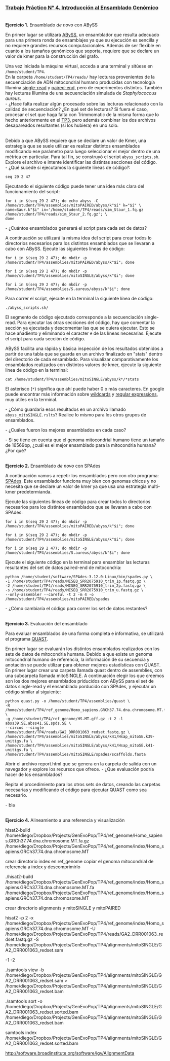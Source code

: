 ### [Trabajo Práctico N° 4. Introducción al Ensamblado Genómico](https://docs.google.com/presentation/)<br/><br/>


**Ejercicio 1.** Ensamblado _de novo_ con ABySS

En primer lugar se utilizará [ABySS](http://www.bcgsc.ca/platform/bioinfo/software/abyss/), un ensamblador que resulta adecuado para una primera ronda de ensamblajes ya que su ejecución es sencilla y no requiere grandes recursos computacionales. Además de ser flexible en cuanto a los tamaños genómicos que soporta, requiere que se declare un valor de kmer para la construcción del grafo.

Una vez iniciada la máquina virtual, acceda a una terminal y sitúese en `/home/student/TP4`.<br/>
En la carpeta `/home/student/TP4/reads/` hay lecturas provenientes de la secuenciación de ADN mitocondrial humano producidas con tecnología Illumina [single-read](https://trace.ncbi.nlm.nih.gov/Traces/sra/?run=DRR001063) y [paired-end](https://trace.ncbi.nlm.nih.gov/Traces/sra/?run=SRR2075910), pero de experimentos distintos. También hay lecturas Illumina de una secuenciación simulada de _Staphylococcus aureus_.<br/>
\- ¿Hace falta realizar algún procesado sobre las lecturas relacionado con la calidad de secuenciación? ¿En qué set de lecturas? Si fuera el caso, procesar el set que haga falta con Trimmomatic de la misma forma que lo hecho anteriormente en el [TP3](https://github.com/lunfardista/GenEvoPop/tree/master/TP3), pero además combinar los dos archivos desapareados resultantes (si los hubiera) en uno solo.<br/><br/>

Debido a que ABySS requiere que se declare un valor de Kmer, una estrategia que se suele utilizar es realizar distintos ensamblados modificando ese parámetro para luego seleccionar el mejor dentro de una métrica en particular. Para tal fin, se construyó el script `abyss_scripts.sh`. Explore el archivo e intente identificar las distintas secciones del código.<br/>
\- ¿Qué sucede si ejecutamos la siguiente líneas de código?:
```
seq 29 2 47
```

Ejecutando el siguiente código puede tener una idea más clara del funcionamiento del script:
```
for i in $(seq 29 2 47); do echo abyss -C /home/student/TP4/assemblies/mitoPAIRED/abyss/k"$i" k="$i" \
name=Saur.k"$i" in='/home/student/TP4/reads/sim_Staur_1.fq.gz /home/student/TP4/reads/sim_Staur_2.fq.gz'; \
done
```
\- ¿Cuántos ensamblados generará el script para cada set de datos?

A continuación se utilizará la misma idea del script para crear todos lo directorios necesarios para los distintos ensamblados que se llevaran a cabo con ABySS. Ejecute las siguientes líneas de código:
```
for i in $(seq 29 2 47); do mkdir -p /home/student/TP4/assemblies/mitoPAIRED/abyss/k"$i"; done
```
```
for i in $(seq 29 2 47); do mkdir -p /home/student/TP4/assemblies/mitoSINGLE/abyss/k"$i"; done
```
```
for i in $(seq 29 2 47); do mkdir -p /home/student/TP4/assemblies/S.aureus/abyss/k"$i"; done
```

Para correr el script, ejecute en la terminal la siguiente línea de código:
```
./abyss_scripts.sh/
```

El segmento de código ejecutado corresponde a la secuenciación single-read. Para ejecutar las otras secciones del código, hay que comentar la sección ya ejecutada y descomentar las que se quiera ejecutar. Esto se hace añadiento y eliminando el caracter `#` de las líneas necesarias. Ejecute el script para cada sección de código.

ABySS facilita una rápida y básica inspección de los resultados obtenidos a partir de una tabla que se guarda en un archivo finalizado en "stats" dentro del directorio de cada ensamblado. Para visualizar comparativamente los ensamblados realizados con distintos valores de kmer, ejecute la siguiente linea de código en la terminal:
```
cat /home/student/TP4/assemblies/mitoSINGLE/abyss/k*/*stats
```

El asterisco (`*`) significa que ahí puede haber 0 o más caracteres. En google puede encontrar más información sobre [wildcards](http://tldp.org/LDP/GNU-Linux-Tools-Summary/html/x11655.htm) y [regular expressions](http://tldp.org/LDP/Bash-Beginners-Guide/html/sect_04_01.html), muy útiles en la terminal.<br/>

\- ¿Cómo guardaría esos resultados en un archivo llamado `abyss_mitoSINGLE.rslts`? Realice lo mismo para los otros grupos de ensamblados.

\- ¿Cuáles fueron los mejores ensamblados en cada caso?

\- Si se tiene en cuenta que el genoma mitocondrial humano tiene un tamaño de 16569bp, ¿cuál es el mejor ensamblado para la mitocondria humana? ¿Por qué?<br/><br/>


**Ejercicio 2.** Ensamblado _de novo_ con SPAdes

A continuación vamos a repetir los ensamblados pero con otro programa: [SPAdes](http://cab.spbu.ru/software/spades/). Este ensamblador funciona muy bien con genomas chicos y no necesita que se declare un valor de kmer ya que usa una estrategia multi-kmer predetermianda.

Ejecute las siguientes líneas de código para crear todos lo directorios necesarios para los distintos ensamblados que se llevaran a cabo con SPAdes:
```
for i in $(seq 29 2 47); do mkdir -p /home/student/TP4/assemblies/mitoPAIRED/abyss/k"$i"; done
```
```
for i in $(seq 29 2 47); do mkdir -p /home/student/TP4/assemblies/mitoSINGLE/abyss/k"$i"; done
```
```
for i in $(seq 29 2 47); do mkdir -p /home/student/TP4/assemblies/S.aureus/abyss/k"$i"; done
```

Ejecute el siguiente código en la terminal para ensamblar las lecturas resultantes del set de datos paired-end de mitocondria: 
```
python /home/student/software/SPAdes-3.12.0-Linux/bin/spades.py \
-1 /home/student/TP4/reads/MISEQ_SRR2075910_trim_1p.fastq.gz \
-2 /home/student/TP4/reads/MISEQ_SRR2075910_trim_2p.fastq.gz \
-s /home/student/TP4/reads/MISEQ_SRR2075910_trim_u.fastq.gz \
--only-assembler --careful -t 2 -m 4 -o /home/student/TP4/assemblies/mitoPAIRED/spades
```

\- ¿Cómo cambiaría el código para correr los set de datos restantes?<br/><br/>


**Ejercicio 3.** Evaluación del ensamblado

Para evaluar ensamblados de una forma completa e informativa, se utilizará el programa [QUAST](http://cab.spbu.ru/software/quast).

En primer lugar se evaluarán los distintos ensamblados realizados con los sets de datos de mitocondria humana. Debido a que existe un genoma mitocondrial humano de referencia, la información de su secuencia y anotación se puede utilizar para obtener mejores estadísticas con QUAST.
En primer lugar crear una carpeta llamada quast dentro de assemblies, con una subcarpeta llamada mitoSINGLE. A continuación elegir los que creemos son los dos mejores ensamblados priducidos con ABySS para el set de datos single-read y el ensamblado porducido con SPAdes, y ejecutar un código similar al siguiente:
```
python quast.py -o /home/student/TP4/assemblies/quast \
-R /home/student/TP4/ref_genome/Homo_sapiens.GRCh37.74.dna.chromosome.MT.fa.gz \
-g /home/student/TP4/ref_genome/HS.MT.gff.gz -t 2 -l abss39.SE,abss41.SE,spds.SE \
--circos --single /home/student/TP4/reads/GA2_DRR001063_redset.fastq.gz \
/home/student/TP4/assemblies/mitoSINGLE/abyss/k41/Hsap_mitoSE.k39-unitigs.fa \
/home/student/TP4/assemblies/mitoSINGLE/abyss/k41/Hsap_mitoSE.k41-unitigs.fa \
/home/student/TP4/assemblies/mitoSINGLE/spades/scaffolds.fasta
```

Abrir el archivo report.html que se genera en la carpeta de salida con un navegador y explore los recursos que ofrece.
\- ¿Que evaluación podría hacer de los ensamblados?


Repita el procedimiento para los otros sets de datos, creando las carpetas necesarias y modificando el código para ejecutar QUAST como sea necesario.



\- bla<br/><br/>


**Ejercicio 4.** Alineamiento a una referencia y visualización

hisat2-build /home/diego/Dropbox/Projects/GenEvoPop/TP4/ref_genome/Homo_sapiens.GRCh37.74.dna.chromosome.MT.fa.gz /home/diego/Dropbox/Projects/GenEvoPop/TP4/ref_genome/index/Homo_sapiens.GRCh37.74.dna.chromosome.MT


crear directorio index en ref_genome
copiar el genoma mitocondrial de referencia a index y descomprimirlo

./hisat2-build /home/diego/Dropbox/Projects/GenEvoPop/TP4/ref_genome/index/Homo_sapiens.GRCh37.74.dna.chromosome.MT.fa /home/diego/Dropbox/Projects/GenEvoPop/TP4/ref_genome/index/Homo_sapiens.GRCh37.74.dna.chromosome.MT

crear directorio alignments y mitoSINGLE y mitoPAIRED

hisat2 -p  2 -x /home/diego/Dropbox/Projects/GenEvoPop/TP4/ref_genome/index/Homo_sapiens.GRCh37.74.dna.chromosome.MT -U /home/diego/Dropbox/Projects/GenEvoPop/TP4/reads/GA2_DRR001063_redset.fastq.gz -S /home/diego/Dropbox/Projects/GenEvoPop/TP4/alignments/mitoSINGLE/GA2_DRR001063_redset.sam

-1
-2


./samtools view -b /home/diego/Dropbox/Projects/GenEvoPop/TP4/alignments/mitoSINGLE/GA2_DRR001063_redset.sam > /home/diego/Dropbox/Projects/GenEvoPop/TP4/alignments/mitoSINGLE/GA2_DRR001063_redset.bam

./samtools sort -o /home/diego/Dropbox/Projects/GenEvoPop/TP4/alignments/mitoSINGLE/GA2_DRR001063_redset.sorted.bam /home/diego/Dropbox/Projects/GenEvoPop/TP4/alignments/mitoSINGLE/GA2_DRR001063_redset.bam

samtools index /home/diego/Dropbox/Projects/GenEvoPop/TP4/alignments/mitoSINGLE/GA2_DRR001063_redset.sorted.bam



http://software.broadinstitute.org/software/igv/AlignmentData

